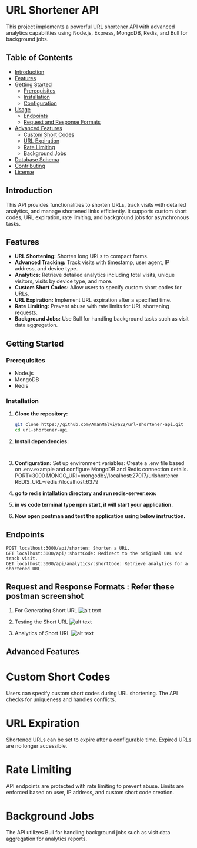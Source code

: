 # URL Shortener API

This project implements a powerful URL shortener API with advanced analytics capabilities using Node.js, Express, MongoDB, Redis, and Bull for background jobs.

## Table of Contents

- [Introduction](#introduction)
- [Features](#features)
- [Getting Started](#getting-started)
  - [Prerequisites](#prerequisites)
  - [Installation](#installation)
  - [Configuration](#configuration)
- [Usage](#usage)
  - [Endpoints](#endpoints)
  - [Request and Response Formats](#request-and-response-formats)
- [Advanced Features](#advanced-features)
  - [Custom Short Codes](#custom-short-codes)
  - [URL Expiration](#url-expiration)
  - [Rate Limiting](#rate-limiting)
  - [Background Jobs](#background-jobs)
- [Database Schema](#database-schema)
- [Contributing](#contributing)
- [License](#license)

## Introduction

This API provides functionalities to shorten URLs, track visits with detailed analytics, and manage shortened links efficiently. It supports custom short codes, URL expiration, rate limiting, and background jobs for asynchronous tasks.

## Features

- **URL Shortening:** Shorten long URLs to compact forms.
- **Advanced Tracking:** Track visits with timestamp, user agent, IP address, and device type.
- **Analytics:** Retrieve detailed analytics including total visits, unique visitors, visits by device type, and more.
- **Custom Short Codes:** Allow users to specify custom short codes for URLs.
- **URL Expiration:** Implement URL expiration after a specified time.
- **Rate Limiting:** Prevent abuse with rate limits for URL shortening requests.
- **Background Jobs:** Use Bull for handling background tasks such as visit data aggregation.

## Getting Started

### Prerequisites

- Node.js
- MongoDB
- Redis

### Installation

1. **Clone the repository:**

   ```bash
   git clone https://github.com/AmanMalviya22/url-shortener-api.git
   cd url-shortener-api

2. **Install dependencies:**
   ```npm install


3. **Configuration:**
    Set up environment variables:
    Create a .env file based on .env.example and configure MongoDB and Redis connection details.
    PORT=3000
    MONGO_URI=mongodb://localhost:27017/urlshortener
    REDIS_URL=redis://localhost:6379

4. **go to redis intallation directory and run redis-server.exe:**
5. **in vs code terminal type npm start, it will start your application.**
6. **Now open postman and test the application using below instruction.**

 
## Endpoints
    POST localhost:3000/api/shorten: Shorten a URL.
    GET localhost:3000/api/:shortCode: Redirect to the original URL and track visit.
    GET localhost:3000/api/analytics/:shortCode: Retrieve analytics for a shortened URL



## Request and Response Formats : Refer these postman screenshot
   1. For Generating Short URL
   ![alt text](image.png) 

   2. Testing the Short URL
   ![alt text](image-1.png)

   3. Analytics of Short URL
   ![alt text](image-2.png)



## Advanced Features
# Custom Short Codes
Users can specify custom short codes during URL shortening. The API checks for uniqueness and handles conflicts.

# URL Expiration
Shortened URLs can be set to expire after a configurable time. Expired URLs are no longer accessible.

# Rate Limiting
API endpoints are protected with rate limiting to prevent abuse. Limits are enforced based on user, IP address, and custom short code creation.

# Background Jobs
The API utilizes Bull for handling background jobs such as visit data aggregation for analytics reports.   